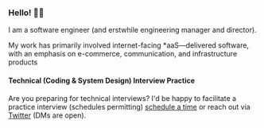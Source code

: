 ### Hello! 👋🏻

I am a software engineer (and erstwhile engineering manager and director).

My work has primarily involved internet-facing \*aaS—delivered software,
with an emphasis on e-commerce, communication, and infrastructure
products

#### Technical (Coding & System Design) Interview Practice

Are you preparing for technical interviews? I'd be happy to facilitate a practice
interview (schedules permitting) [schedule a time](https://calendly.com/watters)
or reach out via [Twitter] (DMs are open).

[Twitter]: https://twitter.com/watters

